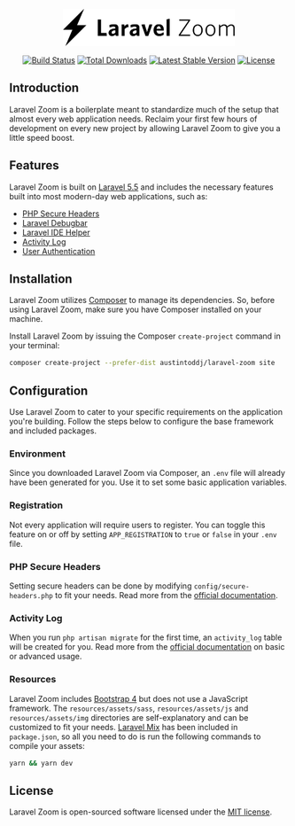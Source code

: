 <p align="center"><img src="https://github.com/austintoddj/laravel-zoom/blob/master/resources/assets/img/laravel-zoom.png" width="310"></p>

<p align="center">
<a href="https://travis-ci.org/austintoddj/laravel-zoom"><img src="https://travis-ci.org/austintoddj/laravel-zoom.svg" alt="Build Status"></a>
<a href="https://packagist.org/packages/austintoddj/laravel-zoom"><img src="https://poser.pugx.org/austintoddj/laravel-zoom/d/total.svg" alt="Total Downloads"></a>
<a href="https://packagist.org/packages/austintoddj/laravel-zoom"><img src="https://poser.pugx.org/austintoddj/laravel-zoom/v/stable.svg" alt="Latest Stable Version"></a>
<a href="https://packagist.org/packages/austintoddj/laravel-zoom"><img src="https://poser.pugx.org/austintoddj/laravel-zoom/license.svg" alt="License"></a>
</p>

## Introduction

Laravel Zoom is a boilerplate meant to standardize much of the setup that almost every web application needs. Reclaim your first few hours of development on every new project by allowing Laravel Zoom to give you a little speed boost.

## Features

Laravel Zoom is built on [Laravel 5.5](https://github.com/laravel/framework) and includes the necessary features built into most modern-day web applications, such as:

* [PHP Secure Headers](https://github.com/BePsvPT/secure-headers)
* [Laravel Debugbar](https://github.com/barryvdh/laravel-debugbar)
* [Laravel IDE Helper](https://github.com/barryvdh/laravel-ide-helper)
* [Activity Log](https://docs.spatie.be/laravel-activitylog/v1/introduction)
* [User Authentication](https://laravel.com/docs/5.5/authentication#authentication-quickstart)

## Installation

Laravel Zoom utilizes [Composer](https://getcomposer.org/) to manage its dependencies. So, before using Laravel Zoom, make sure you have Composer installed on your machine.

Install Laravel Zoom by issuing the Composer `create-project` command in your terminal:

```sh
composer create-project --prefer-dist austintoddj/laravel-zoom site
```

## Configuration

Use Laravel Zoom to cater to your specific requirements on the application you're building. Follow the steps below to  configure the base framework and included packages.

### Environment

Since you downloaded Laravel Zoom via Composer, an `.env` file will already have been generated for you. Use it to set some basic application variables.

### Registration

Not every application will require users to register. You can toggle this feature on or off by setting `APP_REGISTRATION` to `true` or `false` in your `.env`  file.

### PHP Secure Headers

Setting secure headers can be done by modifying `config/secure-headers.php` to fit your needs. Read more from the [official documentation](https://github.com/BePsvPT/secure-headers).

### Activity Log

When you run `php artisan migrate` for the first time, an `activity_log` table will be created for you. Read more from the [official documentation](https://docs.spatie.be/laravel-activitylog/v1/introduction) on basic or advanced usage.

### Resources

Laravel Zoom includes [Bootstrap 4](https://v4-alpha.getbootstrap.com) but does not use a JavaScript framework. The `resources/assets/sass`, `resources/assets/js` and `resources/assets/img` directories are self-explanatory and can be customized to fit your needs. [Laravel Mix](https://laravel.com/docs/5.5/mix) has been included in `package.json`, so all you need to do is run the following commands to compile your assets:

```sh
yarn && yarn dev
```

## License

Laravel Zoom is open-sourced software licensed under the [MIT license](http://opensource.org/licenses/MIT).
